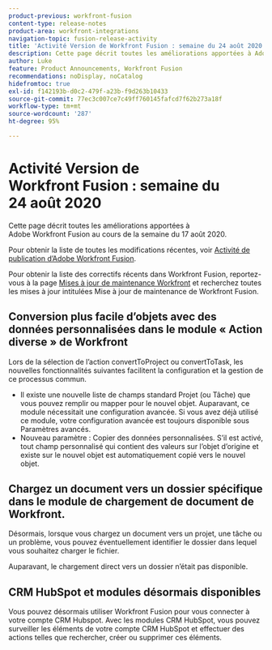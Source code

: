 ```yaml
---
product-previous: workfront-fusion
content-type: release-notes
product-area: workfront-integrations
navigation-topic: fusion-release-activity
title: 'Activité Version de Workfront Fusion : semaine du 24 août 2020'
description: Cette page décrit toutes les améliorations apportées à Adobe Workfront Fusion au cours de la semaine du 17 août 2020.
author: Luke
feature: Product Announcements, Workfront Fusion
recommendations: noDisplay, noCatalog
hidefromtoc: true
exl-id: f142193b-d0c2-479f-a23b-f9d263b10433
source-git-commit: 77ec3c007ce7c49ff760145fafcd7f62b273a18f
workflow-type: tm+mt
source-wordcount: '287'
ht-degree: 95%

---
```


# Activité Version de Workfront Fusion : semaine du 24 août 2020

Cette page décrit toutes les améliorations apportées à Adobe Workfront Fusion au cours de la semaine du 17 août 2020.

Pour obtenir la liste de toutes les modifications récentes, voir [Activité de publication d’Adobe Workfront Fusion](/help/workfront-fusion/fusion-product-releases/fusion-release-activity.md).

Pour obtenir la liste des correctifs récents dans Workfront Fusion, reportez-vous à la page [Mises à jour de maintenance Workfront](https://experienceleague.adobe.com/docs/workfront-known-issues/releases/current-updates.html?lang=fr) et recherchez toutes les mises à jour intitulées Mise à jour de maintenance de Workfront Fusion.

## Conversion plus facile d’objets avec des données personnalisées dans le module « Action diverse » de Workfront

Lors de la sélection de l’action convertToProject ou convertToTask, les nouvelles fonctionnalités suivantes facilitent la configuration et la gestion de ce processus commun.

* Il existe une nouvelle liste de champs standard Projet (ou Tâche) que vous pouvez remplir ou mapper pour le nouvel objet. Auparavant, ce module nécessitait une configuration avancée. Si vous avez déjà utilisé ce module, votre configuration avancée est toujours disponible sous Paramètres avancés.
* Nouveau paramètre : Copier des données personnalisées. S’il est activé, tout champ personnalisé qui contient des valeurs sur l’objet d’origine et existe sur le nouvel objet est automatiquement copié vers le nouvel objet.

## Chargez un document vers un dossier spécifique dans le module de chargement de document de Workfront.

Désormais, lorsque vous chargez un document vers un projet, une tâche ou un problème, vous pouvez éventuellement identifier le dossier dans lequel vous souhaitez charger le fichier.

Auparavant, le chargement direct vers un dossier n’était pas disponible.


## CRM HubSpot et modules désormais disponibles

Vous pouvez désormais utiliser Workfront Fusion pour vous connecter à votre compte CRM Hubspot. Avec les modules CRM HubSpot, vous pouvez surveiller les éléments de votre compte CRM HubSpot et effectuer des actions telles que rechercher, créer ou supprimer ces éléments.
